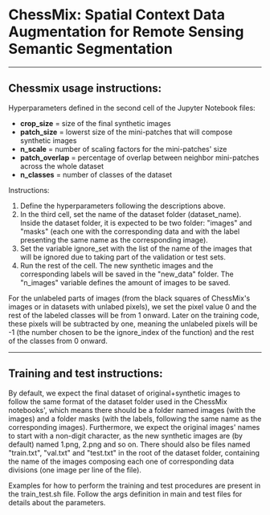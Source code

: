 
# ChessMix: Spatial Context Data Augmentation for Remote Sensing Semantic Segmentation

------------

## Chessmix usage instructions:

Hyperparameters defined in the second cell of the Jupyter Notebook files:
- **crop_size** = size of the final synthetic images
- **patch_size** = lowerst size of the mini-patches that will compose synthetic images
- **n_scale** = number of scaling factors for the mini-patches' size
- **patch_overlap** = percentage of overlap between neighbor mini-patches across the whole dataset 
- **n_classes** = number of classes of the dataset

Instructions:
1) Define the hyperparameters following the descriptions above.
2) In the third cell, set the name of the dataset folder (dataset_name). Inside the dataset folder, it is expected to be two folder: "images" and "masks" (each one with the corresponding data and with the label presenting the same name as the corresponding image).
3) Set the variable ignore_set with the list of the name of the images that will be ignored due to taking part of the validation or test sets.
4) Run the rest of the cell. The new synthetic images and the corresponding labels will be saved in the "new_data" folder. The "n_images" variable defines the amount of images to be saved.

For the unlabeled parts of images (from the black squares of ChessMix's images or in datasets with unlabed pixels), we set the pixel value 0 and the rest of the labeled classes will be from 1 onward. Later on the training code, these pixels will be subtracted by one, meaning the unlabeled pixels will be -1 (the number chosen to be the ignore_index of the function) and the rest of the classes from 0 onward.

------------

## Training and test instructions:

By default, we expect the final dataset of original+synthetic images to follow the same format of the dataset folder used in the ChessMix notebooks', which means there should be a folder named images (with the images) and a folder masks (with the labels, following the same name as the corresponding images). Furthermore, we expect the original images' names to start with a non-digit character, as the new synthetic images are (by default) named 1.png, 2.png and so on. There should also be files named "train.txt", "val.txt" and "test.txt" in the root of the dataset folder, containing the name of the images composing each one of corresponding data divisions (one image per line of the file).

Examples for how to perform the training and test procedures are present in the train_test.sh file. Follow the args definition in main and test files for details about the parameters.
